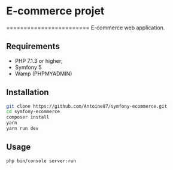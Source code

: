 # E-commerce projet
========================
E-commerce web application.

Requirements
------------

  * PHP 7.1.3 or higher;
  * Symfony 5 
  * Wamp (PHPMYADMIN)

Installation
------------

```bash
git clone https://github.com/Antoine87/symfony-ecommerce.git
cd symfony-ecommerce
composer install
yarn
yarn run dev
```


Usage
-----

```bash
php bin/console server:run
```

[1]: https://symfony.com/doc/current/reference/requirements.html
